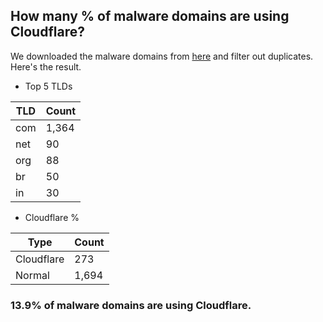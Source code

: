 ## How many % of malware domains are using Cloudflare?


We downloaded the malware domains from [here](https://urlhaus.abuse.ch) and filter out duplicates.
Here's the result.


[//]: # (start replacement)


- Top 5 TLDs

| TLD | Count |
| --- | --- |
| com | 1,364 |
| net | 90 |
| org | 88 |
| br | 50 |
| in | 30 |


- Cloudflare %

| Type | Count |
| --- | --- |
| Cloudflare | 273 |
| Normal | 1,694 |


### 13.9% of malware domains are using Cloudflare.